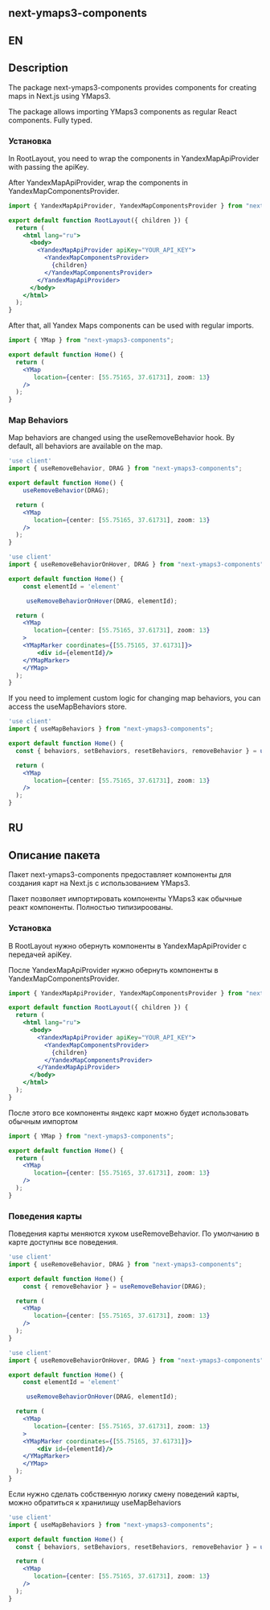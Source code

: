 ## next-ymaps3-components


## EN

## Description

The package next-ymaps3-components provides components for creating maps in Next.js using YMaps3.

The package allows importing YMaps3 components as regular React components. Fully typed.

### Установка

In RootLayout, you need to wrap the components in YandexMapApiProvider with passing the apiKey.

After YandexMapApiProvider, wrap the components in YandexMapComponentsProvider.

```jsx
import { YandexMapApiProvider, YandexMapComponentsProvider } from "next-ymaps3-components";

export default function RootLayout({ children }) {
  return (
    <html lang="ru">
      <body>
        <YandexMapApiProvider apiKey="YOUR_API_KEY">
          <YandexMapComponentsProvider>
            {children}
          </YandexMapComponentsProvider>
        </YandexMapApiProvider>
      </body>
    </html>
  );
}
```

After that, all Yandex Maps components can be used with regular imports.


```jsx
import { YMap } from "next-ymaps3-components";

export default function Home() {
  return (
    <YMap
       location={center: [55.75165, 37.61731], zoom: 13}
    />
  );
}
```

### Map Behaviors

Map behaviors are changed using the useRemoveBehavior hook. By default, all behaviors are available on the map.

```jsx
'use client'
import { useRemoveBehavior, DRAG } from "next-ymaps3-components";

export default function Home() {
    useRemoveBehavior(DRAG);

  return (
    <YMap
       location={center: [55.75165, 37.61731], zoom: 13}
    />
  );
}
```

```jsx
'use client'
import { useRemoveBehaviorOnHover, DRAG } from "next-ymaps3-components";

export default function Home() {
    const elementId = 'element'

     useRemoveBehaviorOnHover(DRAG, elementId);

  return (
    <YMap
       location={center: [55.75165, 37.61731], zoom: 13}
    >
    <YMapMarker coordinates={[55.75165, 37.61731]}>
        <div id={elementId}/>
    </YMapMarker>
    </YMap>
  );
}
```



If you need to implement custom logic for changing map behaviors, you can access the useMapBehaviors store.

```jsx
'use client'
import { useMapBehaviors } from "next-ymaps3-components";

export default function Home() {
  const { behaviors, setBehaviors, resetBehaviors, removeBehavior } = useMapBehaviors();

  return (
    <YMap
       location={center: [55.75165, 37.61731], zoom: 13}
    />
  );
}
```

## RU

## Описание пакета

Пакет next-ymaps3-components предоставляет компоненты для создания карт на Next.js с использованием YMaps3.

Пакет позволяет импортировать компоненты YMaps3 как обычные реакт компоненты. Полностью типизироованы.

### Установка

В RootLayout нужно обернуть компоненты в YandexMapApiProvider с передачей apiKey.

После YandexMapApiProvider нужно обернуть компоненты в YandexMapComponentsProvider.

```jsx
import { YandexMapApiProvider, YandexMapComponentsProvider } from "next-ymaps3-components";

export default function RootLayout({ children }) {
  return (
    <html lang="ru">
      <body>
        <YandexMapApiProvider apiKey="YOUR_API_KEY">
          <YandexMapComponentsProvider>
            {children}
          </YandexMapComponentsProvider>
        </YandexMapApiProvider>
      </body>
    </html>
  );
}
```

После этого все компоненты яндекс карт можно будет использовать обычным импортом 


```jsx
import { YMap } from "next-ymaps3-components";

export default function Home() {
  return (
    <YMap
       location={center: [55.75165, 37.61731], zoom: 13}
    />
  );
}
```

### Поведения карты

Поведения карты меняются хуком useRemoveBehavior. По умолчанию в карте доступны все поведения.

```jsx
'use client'
import { useRemoveBehavior, DRAG } from "next-ymaps3-components";

export default function Home() {
    const { removeBehavior } = useRemoveBehavior(DRAG);

  return (
    <YMap
       location={center: [55.75165, 37.61731], zoom: 13}
    />
  );
}
```

```jsx
'use client'
import { useRemoveBehaviorOnHover, DRAG } from "next-ymaps3-components";

export default function Home() {
    const elementId = 'element'

     useRemoveBehaviorOnHover(DRAG, elementId);

  return (
    <YMap
       location={center: [55.75165, 37.61731], zoom: 13}
    >
    <YMapMarker coordinates={[55.75165, 37.61731]}>
        <div id={elementId}/>
    </YMapMarker>
    </YMap>
  );
}
```

Если нужно сделать собственную логику смену поведений карты, можно обратиться к хранилищу useMapBehaviors

```jsx
'use client'
import { useMapBehaviors } from "next-ymaps3-components";

export default function Home() {
  const { behaviors, setBehaviors, resetBehaviors, removeBehavior } = useMapBehaviors();

  return (
    <YMap
       location={center: [55.75165, 37.61731], zoom: 13}
    />
  );
}
```